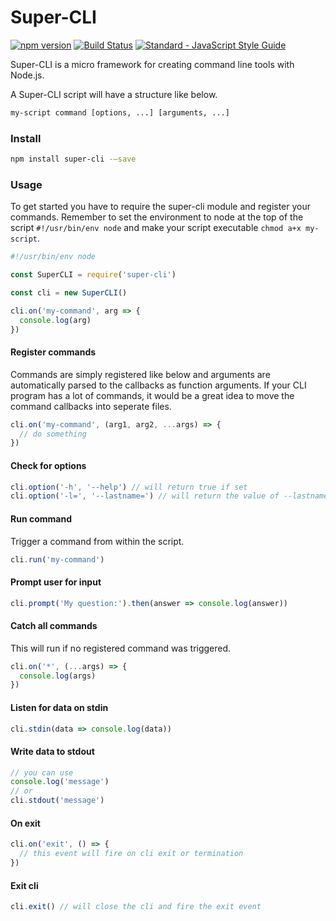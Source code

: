 # Super-CLI

[![npm version](https://img.shields.io/npm/v/super-cli.svg)](https://www.npmjs.com/package/super-cli)
[![Build Status](https://travis-ci.org/kvartborg/super-cli.svg?branch=master)](https://travis-ci.org/kvartborg/super-cli)
[![Standard - JavaScript Style Guide](https://img.shields.io/badge/code%20style-standard-brightgreen.svg)](http://standardjs.com/)

Super-CLI is a micro framework for creating command line tools with Node.js.

A Super-CLI script will have a structure like below.
```sh
my-script command [options, ...] [arguments, ...]
```

### Install
```sh
npm install super-cli -—save
```

### Usage
To get started you have to require the super-cli module and register your commands.
Remember to set the environment to node at the top of the script `#!/usr/bin/env node` and make your script executable `chmod a+x my-script`.
```js
#!/usr/bin/env node

const SuperCLI = require('super-cli')

const cli = new SuperCLI()

cli.on('my-command', arg => {
  console.log(arg)
})
```

#### Register commands
Commands are simply registered like below and arguments are automatically
parsed to the callbacks as function arguments.
If your CLI program has a lot of commands, it would be a great idea to move
the command callbacks into seperate files.
```js
cli.on('my-command', (arg1, arg2, ...args) => {
  // do something
})
```

#### Check for options
```js
cli.option('-h', '--help') // will return true if set
cli.option('-l=', '--lastname=') // will return the value of --lastname if set
```

#### Run command
Trigger a command from within the script.
```js
cli.run('my-command')
```

#### Prompt user for input
```js
cli.prompt('My question:').then(answer => console.log(answer))
```

#### Catch all commands
This will run if no registered command was triggered.
```js
cli.on('*', (...args) => {
  console.log(args)
})
```

#### Listen for data on stdin
```js
cli.stdin(data => console.log(data))
```

#### Write data to stdout
```js
// you can use
console.log('message')
// or
cli.stdout('message')
```

#### On exit
```js
cli.on('exit', () => {
  // this event will fire on cli exit or termination
})
```

#### Exit cli
```js
cli.exit() // will close the cli and fire the exit event
```
